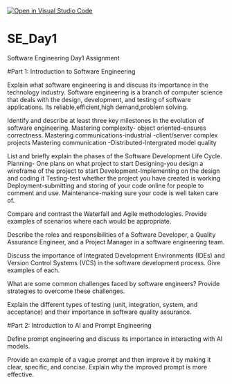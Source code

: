 [![Open in Visual Studio Code](https://classroom.github.com/assets/open-in-vscode-2e0aaae1b6195c2367325f4f02e2d04e9abb55f0b24a779b69b11b9e10269abc.svg)](https://classroom.github.com/online_ide?assignment_repo_id=18391056&assignment_repo_type=AssignmentRepo)
# SE_Day1
Software Engineering Day1 Assignment

#Part 1: Introduction to Software Engineering

Explain what software engineering is and discuss its importance in the technology industry.
Software engineering is a branch of computer science that deals with the design, development, and testing of software applications. 
Its reliable,efficient,high demand,problem solving.

Identify and describe at least three key milestones in the evolution of software engineering.
Mastering complexity- object oriented-ensures correctness.
Mastering communications-industrial -client/server complex projects
Mastering communication -Distributed-Intergrated model quality


List and briefly explain the phases of the Software Development Life Cycle.
Planning- One plans on what project to start
Designing-you design a wireframe of the project to start
Development-Implementing on the design and coding it
Testing-test whether the project you have created is working
Deployment-submitting and storing of your code online for people to comment and use.
Maintenance-making sure your code is well taken care of.


Compare and contrast the Waterfall and Agile methodologies. Provide examples of scenarios where each would be appropriate.


Describe the roles and responsibilities of a Software Developer, a Quality Assurance Engineer, and a Project Manager in a software engineering team.


Discuss the importance of Integrated Development Environments (IDEs) and Version Control Systems (VCS) in the software development process. Give examples of each.


What are some common challenges faced by software engineers? Provide strategies to overcome these challenges.


Explain the different types of testing (unit, integration, system, and acceptance) and their importance in software quality assurance.


#Part 2: Introduction to AI and Prompt Engineering


Define prompt engineering and discuss its importance in interacting with AI models.


Provide an example of a vague prompt and then improve it by making it clear, specific, and concise. Explain why the improved prompt is more effective.
